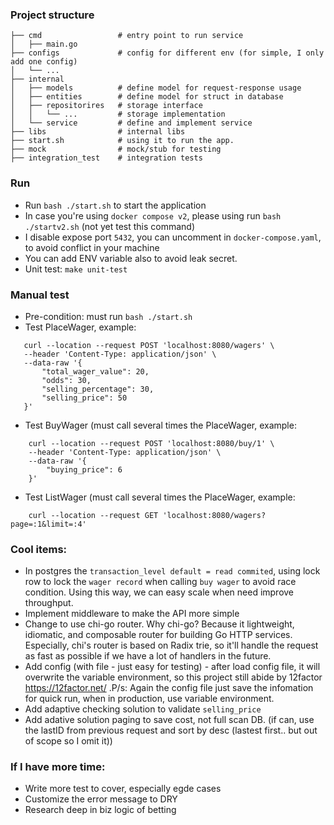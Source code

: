 ### Project structure

```
├── cmd                 # entry point to run service
│   ├── main.go
├── configs             # config for different env (for simple, I only add one config)
│   └── ...
├── internal
│   ├── models          # define model for request-response usage
│   ├── entities        # define model for struct in database
│   ├── repositorires   # storage interface
│   │   └── ...         # storage implementation
│   └── service         # define and implement service
├── libs                # internal libs
├── start.sh            # using it to run the app.
├── mock                # mock/stub for testing
├── integration_test    # integration tests
```

### Run
- Run `bash ./start.sh` to start the application
- In case you're using `docker compose v2`, please using run `bash ./startv2.sh` (not yet test this command)
- I disable expose port `5432`, you can uncomment in `docker-compose.yaml`, to avoid conflict in your machine
- You can add ENV variable also to avoid leak secret.
- Unit test: `make unit-test`
### Manual test
- Pre-condition: must run `bash ./start.sh`
- Test PlaceWager, example:
 ```
    curl --location --request POST 'localhost:8080/wagers' \
    --header 'Content-Type: application/json' \
    --data-raw '{
        "total_wager_value": 20,
        "odds": 30,
        "selling_percentage": 30,
        "selling_price": 50
    }'
```
- Test BuyWager (must call several times the PlaceWager, example:
```
    curl --location --request POST 'localhost:8080/buy/1' \
    --header 'Content-Type: application/json' \
    --data-raw '{
        "buying_price": 6
    }'
```
- Test ListWager (must call several times the PlaceWager, example:
```
    curl --location --request GET 'localhost:8080/wagers?page=:1&limit=:4'
```

### Cool items:
- In postgres the `transaction_level default = read commited`, using lock row to lock the `wager record` when calling `buy wager` to avoid race condition. Using this way, we can easy scale when need improve throughput.
- Implement middleware to make the API more simple
- Change to use chi-go router. Why chi-go? Because it lightweight, idiomatic, and composable router for building Go HTTP services. Especially, chi's router is based on Radix trie, so it'll handle the request as fast as possible if we have a lot of handlers in the future.
- Add config (with file - just easy for testing) - after load config file, it will overwrite the variable environment, so this project still abide by 12factor https://12factor.net/ .P/s: Again the config file just save the infomation for quick run, when in production, use variable environment.
- Add adaptive checking solution  to validate `selling_price` 
- Add adative solution paging to save cost, not full scan DB. (if can, use the lastID from previous request and sort by desc (lastest first.. but out of scope so I omit it))
### If I have more time:
- Write more test to cover, especially egde cases
- Customize the error message to DRY
- Research deep in biz logic of betting